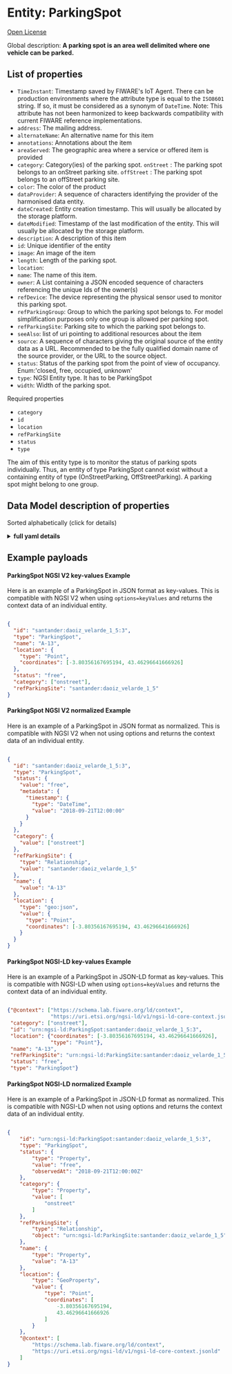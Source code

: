 Entity: ParkingSpot  
===================  
[Open License](https://github.com/smart-data-models//dataModel.Parking/blob/master/ParkingSpot/LICENSE.md)  
Global description: **A parking spot is an area well delimited where one vehicle can be parked.**  

## List of properties  

- `TimeInstant`: Timestamp saved by FIWARE's IoT Agent. There can be production environments where the attribute type is equal to the `ISO8601` string. If so, it must be considered as a synonym of `DateTime`. Note: This attribute has not been harmonized to keep backwards compatibility with current FIWARE reference implementations.  - `address`: The mailing address.  - `alternateName`: An alternative name for this item  - `annotations`: Annotations about the item  - `areaServed`: The geographic area where a service or offered item is provided  - `category`: Category(ies) of the parking spot. `onStreet` : The parking spot belongs to an onStreet parking site. `offStreet` : The parking spot belongs to an offStreet parking site.  - `color`: The color of the product  - `dataProvider`: A sequence of characters identifying the provider of the harmonised data entity.  - `dateCreated`: Entity creation timestamp. This will usually be allocated by the storage platform.  - `dateModified`: Timestamp of the last modification of the entity. This will usually be allocated by the storage platform.  - `description`: A description of this item  - `id`: Unique identifier of the entity  - `image`: An image of the item  - `length`: Length of the parking spot.  - `location`:   - `name`: The name of this item.  - `owner`: A List containing a JSON encoded sequence of characters referencing the unique Ids of the owner(s)  - `refDevice`: The device representing the physical sensor used to monitor this parking spot.  - `refParkingGroup`: Group to which the parking spot belongs to. For model simplification purposes only one group is allowed per parking spot.  - `refParkingSite`: Parking site to which the parking spot belongs to.  - `seeAlso`: list of uri pointing to additional resources about the item  - `source`: A sequence of characters giving the original source of the entity data as a URL. Recommended to be the fully qualified domain name of the source provider, or the URL to the source object.  - `status`: Status of the parking spot from the point of view of occupancy. Enum:'closed, free, occupied, unknown'  - `type`: NGSI Entity type. It has to be ParkingSpot  - `width`: Width of the parking spot.    
Required properties  
- `category`  - `id`  - `location`  - `refParkingSite`  - `status`  - `type`    
The aim of this entity type is to monitor the status of parking spots individually. Thus, an entity of type ParkingSpot cannot exist without a containing entity of type (OnStreetParking, OffStreetParking). A parking spot might belong to one group.  
## Data Model description of properties  
Sorted alphabetically (click for details)  
<details><summary><strong>full yaml details</strong></summary>    
```yaml  
ParkingSpot:    
  description: 'A parking spot is an area well delimited where one vehicle can be parked.'    
  properties:    
    TimeInstant:    
      description: 'Timestamp saved by FIWARE''s IoT Agent. There can be production environments where the attribute type is equal to the `ISO8601` string. If so, it must be considered as a synonym of `DateTime`. Note: This attribute has not been harmonized to keep backwards compatibility with current FIWARE reference implementations.'    
      format: date-time    
      type: Property    
    address:    
      description: 'The mailing address.'    
      properties:    
        addressCountry:    
          description: 'Property. The country. For example, Spain. Model:''https://schema.org/Text'''    
          type: string    
        addressLocality:    
          description: 'Property. The locality in which the street address is, and which is in the region. Model:''https://schema.org/Text'''    
          type: string    
        addressRegion:    
          description: 'Property. The region in which the locality is, and which is in the country. Model:''https://schema.org/Text'''    
          type: string    
        areaServed:    
          description: 'Property. The geographic area where a service or offered item is provided. Model:''https://schema.org/Text'''    
          type: string    
        postOfficeBoxNumber:    
          description: 'Property. The post office box number for PO box addresses. For example, Spain. Model:''https://schema.org/Text'''    
          type: string    
        postalCode:    
          description: 'Property. The postal code. For example, Spain. Model:''https://schema.org/Text'''    
          type: string    
        streetAddress:    
          description: 'Property. The street address. Model:''https://schema.org/Text'''    
          type: string    
      type: Property    
    alternateName:    
      description: 'An alternative name for this item'    
      type: Property    
    annotations:    
      description: 'Annotations about the item'    
      items:    
        type: string    
      type: Property    
      x-ngsi:    
        model: https://schema.org/Text    
    areaServed:    
      description: 'The geographic area where a service or offered item is provided'    
      type: Property    
      x-ngsi:    
        model: https://schema.org/Text    
    category:    
      description: 'Category(ies) of the parking spot. `onStreet` : The parking spot belongs to an onStreet parking site. `offStreet` : The parking spot belongs to an offStreet parking site.'    
      items:    
        enum:    
          - onStreet    
          - offStreet    
        type: string    
      minItems: 1    
      type: Property    
      uniqueItems: true    
    color:    
      description: 'The color of the product'    
      type: Property    
      x-ngsi:    
        model: https://schema.org/color    
    dataProvider:    
      description: 'A sequence of characters identifying the provider of the harmonised data entity.'    
      type: Property    
    dateCreated:    
      description: 'Entity creation timestamp. This will usually be allocated by the storage platform.'    
      format: date-time    
      type: Property    
    dateModified:    
      description: 'Timestamp of the last modification of the entity. This will usually be allocated by the storage platform.'    
      format: date-time    
      type: Property    
    description:    
      description: 'A description of this item'    
      type: Property    
    id:    
      anyOf: &parkingspot_-_properties_-_owner_-_items_-_anyof    
        - description: 'Property. Identifier format of any NGSI entity'    
          maxLength: 256    
          minLength: 1    
          pattern: ^[\w\-\.\{\}\$\+\*\[\]`|~^@!,:\\]+$    
          type: string    
        - description: 'Property. Identifier format of any NGSI entity'    
          format: uri    
          type: string    
      description: 'Unique identifier of the entity'    
      type: Property    
    image:    
      description: 'An image of the item'    
      format: uri    
      type: Property    
      x-ngsi:    
        model: https://schema.org/URL    
    length:    
      description: 'Length of the parking spot.'    
      minimum: 0    
      type: Property    
      x-ngsi:    
        model: https://schema.org/length    
    location:    
      $id: https://geojson.org/schema/Geometry.json    
      $schema: "http://json-schema.org/draft-07/schema#"    
      oneOf:    
        - properties:    
            bbox:    
              items:    
                type: number    
              minItems: 4    
              type: array    
            coordinates:    
              items:    
                type: number    
              minItems: 2    
              type: array    
            type:    
              enum:    
                - Point    
              type: string    
          required:    
            - type    
            - coordinates    
          title: 'GeoJSON Point'    
          type: object    
        - properties:    
            bbox:    
              items:    
                type: number    
              minItems: 4    
              type: array    
            coordinates:    
              items:    
                items:    
                  type: number    
                minItems: 2    
                type: array    
              minItems: 2    
              type: array    
            type:    
              enum:    
                - LineString    
              type: string    
          required:    
            - type    
            - coordinates    
          title: 'GeoJSON LineString'    
          type: object    
        - properties:    
            bbox:    
              items:    
                type: number    
              minItems: 4    
              type: array    
            coordinates:    
              items:    
                items:    
                  items:    
                    type: number    
                  minItems: 2    
                  type: array    
                minItems: 4    
                type: array    
              type: array    
            type:    
              enum:    
                - Polygon    
              type: string    
          required:    
            - type    
            - coordinates    
          title: 'GeoJSON Polygon'    
          type: object    
        - properties:    
            bbox:    
              items:    
                type: number    
              minItems: 4    
              type: array    
            coordinates:    
              items:    
                items:    
                  type: number    
                minItems: 2    
                type: array    
              type: array    
            type:    
              enum:    
                - MultiPoint    
              type: string    
          required:    
            - type    
            - coordinates    
          title: 'GeoJSON MultiPoint'    
          type: object    
        - properties:    
            bbox:    
              items:    
                type: number    
              minItems: 4    
              type: array    
            coordinates:    
              items:    
                items:    
                  items:    
                    type: number    
                  minItems: 2    
                  type: array    
                minItems: 2    
                type: array    
              type: array    
            type:    
              enum:    
                - MultiLineString    
              type: string    
          required:    
            - type    
            - coordinates    
          title: 'GeoJSON MultiLineString'    
          type: object    
        - properties:    
            bbox:    
              items:    
                type: number    
              minItems: 4    
              type: array    
            coordinates:    
              items:    
                items:    
                  items:    
                    items:    
                      type: number    
                    minItems: 2    
                    type: array    
                  minItems: 4    
                  type: array    
                type: array    
              type: array    
            type:    
              enum:    
                - MultiPolygon    
              type: string    
          required:    
            - type    
            - coordinates    
          title: 'GeoJSON MultiPolygon'    
          type: object    
      title: 'GeoJSON Geometry'    
    name:    
      description: 'The name of this item.'    
      type: Property    
    owner:    
      description: 'A List containing a JSON encoded sequence of characters referencing the unique Ids of the owner(s)'    
      items:    
        anyOf: *parkingspot_-_properties_-_owner_-_items_-_anyof    
        description: 'Property. Unique identifier of the entity'    
      type: Property    
    refDevice:    
      description: 'The device representing the physical sensor used to monitor this parking spot.'    
      items:    
        anyOf:    
          - description: 'Property. Identifier format of any NGSI entity'    
            maxLength: 256    
            minLength: 1    
            pattern: ^[\w\-\.\{\}\$\+\*\[\]`|~^@!,:\\]+$    
            type: string    
          - description: 'Property. Identifier format of any NGSI entity'    
            format: uri    
            type: string    
      minItems: 1    
      type: Relationship    
      uniqueItems: true    
    refParkingGroup:    
      anyOf:    
        - description: 'Property. Identifier format of any NGSI entity'    
          maxLength: 256    
          minLength: 1    
          pattern: ^[\w\-\.\{\}\$\+\*\[\]`|~^@!,:\\]+$    
          type: string    
        - description: 'Property. Identifier format of any NGSI entity'    
          format: uri    
          type: string    
      description: 'Group to which the parking spot belongs to. For model simplification purposes only one group is allowed per parking spot.'    
      type: Relationship    
    refParkingSite:    
      anyOf:    
        - description: 'Property. Identifier format of any NGSI entity'    
          maxLength: 256    
          minLength: 1    
          pattern: ^[\w\-\.\{\}\$\+\*\[\]`|~^@!,:\\]+$    
          type: string    
        - description: 'Property. Identifier format of any NGSI entity'    
          format: uri    
          type: string    
      description: 'Parking site to which the parking spot belongs to.'    
      type: Relationship    
    seeAlso:    
      description: 'list of uri pointing to additional resources about the item'    
      oneOf:    
        - items:    
            - format: uri    
              type: string    
          minItems: 1    
          type: array    
        - format: uri    
          type: string    
      type: Property    
    source:    
      description: 'A sequence of characters giving the original source of the entity data as a URL. Recommended to be the fully qualified domain name of the source provider, or the URL to the source object.'    
      type: Property    
    status:    
      description: 'Status of the parking spot from the point of view of occupancy. Enum:''closed, free, occupied, unknown'''    
      enum:    
        - closed    
        - free    
        - occupied    
        - unknown    
      type: Property    
      x-ngsi:    
        model: https://schema.org/Text    
    type:    
      description: 'NGSI Entity type. It has to be ParkingSpot'    
      enum:    
        - ParkingSpot    
      type: Property    
    width:    
      description: 'Width of the parking spot.'    
      minimum: 0    
      type: Property    
      x-ngsi:    
        model: https://schema.org/width    
  required:    
    - id    
    - location    
    - type    
    - status    
    - category    
    - refParkingSite    
  type: object    
```  
</details>    
## Example payloads    
#### ParkingSpot NGSI V2 key-values Example    
Here is an example of a ParkingSpot in JSON format as key-values. This is compatible with NGSI V2 when  using `options=keyValues` and returns the context data of an individual entity.  
```json  
{  
  "id": "santander:daoiz_velarde_1_5:3",  
  "type": "ParkingSpot",  
  "name": "A-13",  
  "location": {  
    "type": "Point",  
    "coordinates": [-3.80356167695194, 43.46296641666926]  
  },  
  "status": "free",  
  "category": ["onstreet"],  
  "refParkingSite": "santander:daoiz_velarde_1_5"  
}  
```  
#### ParkingSpot NGSI V2 normalized Example    
Here is an example of a ParkingSpot in JSON format as normalized. This is compatible with NGSI V2 when not using options and returns the context data of an individual entity.  
```json  
{  
  "id": "santander:daoiz_velarde_1_5:3",  
  "type": "ParkingSpot",  
  "status": {  
    "value": "free",  
    "metadata": {  
      "timestamp": {  
        "type": "DateTime",  
        "value": "2018-09-21T12:00:00"  
      }  
    }  
  },  
  "category": {  
    "value": ["onstreet"]  
  },  
  "refParkingSite": {  
    "type": "Relationship",  
    "value": "santander:daoiz_velarde_1_5"  
  },  
  "name": {  
    "value": "A-13"  
  },  
  "location": {  
    "type": "geo:json",  
    "value": {  
      "type": "Point",  
      "coordinates": [-3.80356167695194, 43.46296641666926]  
    }  
  }  
}  
```  
#### ParkingSpot NGSI-LD key-values Example    
Here is an example of a ParkingSpot in JSON-LD format as key-values. This is compatible with NGSI-LD when  using `options=keyValues` and returns the context data of an individual entity.  
```json  
{"@context": ["https://schema.lab.fiware.org/ld/context",  
              "https://uri.etsi.org/ngsi-ld/v1/ngsi-ld-core-context.jsonld"],  
 "category": ["onstreet"],  
 "id": "urn:ngsi-ld:ParkingSpot:santander:daoiz_velarde_1_5:3",  
 "location": {"coordinates": [-3.80356167695194, 43.46296641666926],  
              "type": "Point"},  
 "name": "A-13",  
 "refParkingSite": "urn:ngsi-ld:ParkingSite:santander:daoiz_velarde_1_5",  
 "status": "free",  
 "type": "ParkingSpot"}  
```  
#### ParkingSpot NGSI-LD normalized Example    
Here is an example of a ParkingSpot in JSON-LD format as normalized. This is compatible with NGSI-LD when not using options and returns the context data of an individual entity.  
```json  
{  
    "id": "urn:ngsi-ld:ParkingSpot:santander:daoiz_velarde_1_5:3",  
    "type": "ParkingSpot",  
    "status": {  
        "type": "Property",  
        "value": "free",  
        "observedAt": "2018-09-21T12:00:00Z"  
    },  
    "category": {  
        "type": "Property",  
        "value": [  
            "onstreet"  
        ]  
    },  
    "refParkingSite": {  
        "type": "Relationship",  
        "object": "urn:ngsi-ld:ParkingSite:santander:daoiz_velarde_1_5"  
    },  
    "name": {  
        "type": "Property",  
        "value": "A-13"  
    },  
    "location": {  
        "type": "GeoProperty",  
        "value": {  
            "type": "Point",  
            "coordinates": [  
                -3.80356167695194,  
                43.46296641666926  
            ]  
        }  
    },  
    "@context": [  
        "https://schema.lab.fiware.org/ld/context",  
        "https://uri.etsi.org/ngsi-ld/v1/ngsi-ld-core-context.jsonld"  
    ]  
}  
```  
